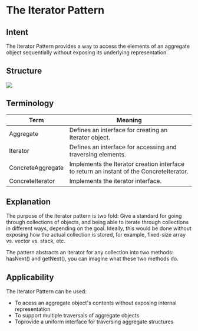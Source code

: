 # The Iterator Pattern

## Intent

The Iterator Pattern provides a way to access the elements of an aggregate
object sequentially without exposing its underlying representation.

## Structure

![](../data/iterate_pattern_uml.gif) 

## Terminology

| Term              | Meaning                                                                                   |
| ----------------- | ----------------------------------------------------------------------------------------- |
| Aggregate         | Defines an interface for creating an Iterator object.                                     |
| Iterator          | Defines an interface for accessing and traversing elements.                               |
| ConcreteAggregate | Implements the Iterator creation interface to return an instant of the ConcreteIterator.  |
| ConcreteIterator  | Implements the iterator interface.                                                        |

## Explanation

The purpose of the iterator pattern is two fold: Give a standard for going
through collections of objects, and being able to iterate through collections
in different ways, depending on the goal. Ideally, this would be done without
exposing how the actual collection is stored, for example, fixed-size array vs.
vector vs. stack, etc.

The pattern abstracts an iterator for any collection into two methods:
hasNext() and getNext(), you can imagine what these two methods do.

## Applicability 

The Iterator Pattern can be used:
 * To acess an aggregate object's contents without exposing internal representation
 * To support multiple traversals of aggregate objects
 * Toprovide a uniform interface for traversing aggregate structures
